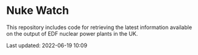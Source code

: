 # Nuke Watch

This repository includes code for retrieving the latest information available on the output of EDF nuclear power plants in the UK.

Last updated: 2022-06-19 10:09